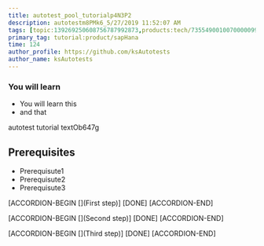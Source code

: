 ```yaml
---
title: autotest_pool_tutorialp4N3P2
description: autotestm8PMk6_5/27/2019 11:52:07 AM
tags: [topic:139269250608756787992873,products:tech/73554900100700000996,tutorial:experience/advanced]
primary_tag: tutorial:product/sapHana
time: 124
author_profile: https://github.com/ksAutotests
author_name: ksAutotests
---
```

### You will learn
- You will learn this
- and that

autotest tutorial textOb647g

## Prerequisites
- Prerequisute1
- Prerequisute2
- Prerequisute3

[ACCORDION-BEGIN [](First step)]
[DONE]
[ACCORDION-END]

[ACCORDION-BEGIN [](Second step)]
[DONE]
[ACCORDION-END]

[ACCORDION-BEGIN [](Third step)]
[DONE]
[ACCORDION-END]

